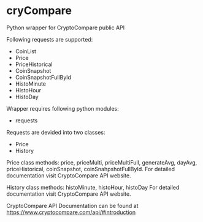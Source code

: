 # cryCompare
Python wrapper for CryptoCompare public API

Following requests are supported:
- CoinList
- Price
- PriceHistorical
- CoinSnapshot
- CoinSnapshotFullById
- HistoMinute
- HistoHour
- HistoDay

Wrapper requires following python modules:
- requests

Requests are devided into two classes:
- Price
- History

Price class methods: price, priceMulti, priceMultiFull, generateAvg, dayAvg, priceHistorical, coinSnapshot, coinSnahpshotFullById.
For detailed documentation visit CryptoCompare API website.

History class methods: histoMinute, histoHour, histoDay
For detailed documentation visit CryptoCompare API website.

CryptoCompare API Documentation can be found at https://www.cryptocompare.com/api/#introduction

